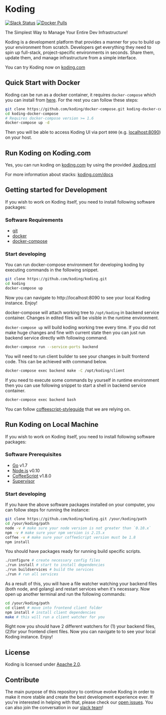 # Koding

[![Slack Status](http://cebeci.koding.com/slackin/badge.svg)](https://cebeci.koding.com/slackin/)
[![Docker Pulls](https://img.shields.io/docker/pulls/koding/koding.svg?maxAge=2592000)](https://hub.docker.com/r/koding/koding/)

The Simplest Way to Manage Your Entire Dev Infrastructure!

Koding is a development platform that provides a manner for you to build up your
environment from scratch. Developers get everything they need to spin up
full-stack, project-specific environments in seconds. Share them, update them,
and manage infrastructure from a simple interface.

You can try Koding now on [koding.com](https://www.koding.com)

## Quick Start with Docker

Koding can be run as a docker container, it requires `docker-compose` which
you can install from [here](https://docs.docker.com/compose/install/). For the
rest you can follow these steps:

```bash
git clone https://github.com/koding/docker-compose.git koding-docker-compose
cd koding-docker-compose
# Requires docker-compose version >= 1.6
docker-compose up -d
```

Then you will be able to access Koding UI via port `8090` (e.g. [localhost:8090](http://localhost:8090)) on your host.

## Run Koding on Koding.com

Yes, you can run koding on [koding.com](https://www.koding.com) by using
the provided [.koding.yml](https://github.com/koding/koding/blob/master/.koding.yml)

For more information about stacks: [koding.com/docs](https://www.koding.com/docs/creating-an-aws-stack)

## Getting started for Development

If you wish to work on Koding itself, you need to install following software
packages:

### Software Requirements

- [git](https://git-scm.com)
- [docker](https://www.docker.com)
- [docker-compose](https://www.docker.com/products/docker-compose)

### Start developing

You can run docker-compose environment for developing koding by
executing commands in the following snippet.

```bash
git clone https://github.com/koding/koding.git
cd koding
docker-compose up
```

Now you can navigate to http://localhost:8090 to see your local Koding
instance. Enjoy!

docker-compose will attach working tree to `/opt/koding` in backend
service container.  Changes in edited files will be visible in the
runtime environment.

`docker-compose up` will build koding working tree every time.  If you
did not make huge changes and fine with current state then you can
just run backend service directly with following command.

```bash
docker-compose run --service-ports backend
```

You will need to run client builder to see your changes in built
frontend code. This can be achieved with command below.

```bash
docker-compose exec backend make -C /opt/koding/client
```

If you need to execute some commands by yourself in runtime
environment then you can use following snippet to start a shell in
backend service container.

```bash
docker-compose exec backend bash
```

You can follow [coffeescript-styleguide](https://github.com/koding/styleguide-coffeescript)
that we are relying on.

## Run Koding on Local Machine

If you wish to work on Koding itself, you need to install following software packages:

### Software Prerequisites

- [Go](http://www.golang.org/) v1.7
- [Node.js](https://nodejs.org/en/) v0.10
- [CoffeeScript](http://coffeescript.org/) v1.8.0
- [Supervisor](http://supervisord.org/)

### Start developing

If you have the above software packages installed on your computer, you can
follow steps for running the instance:

```bash
git clone https://github.com/koding/koding.git /your/koding/path
cd /your/koding/path
node -v # make sure your node version is not greater than `0.10.x`
npm -v # make sure your npm version is 2.15.x
coffee -v # make sure your coffeeScript version must be 1.8
npm install
```

You should have packages ready for running build specific scripts.

```bash
./configure # create necessary config files
./run install # start to install dependencies
./run buildservices # build the services
./run # run all services
```

As a result of this, you will have a file watcher watching your backend files
(both node, and golang) and restart services when it's necessary. Now open up
another terminal and run the following commands:

```bash
cd /your/koding/path
cd client # move into frontend client folder
npm install # install client dependencies
make # this will run a client watcher for you
```

Right now you should have 2 different watchers for (1) your backend files, 
(2)for your frontend client files.
Now you can navigate to [](http://localhost:8090) to see your local Koding
instance. Enjoy!

## License

Koding is licensed under [Apache 2.0](https://github.com/koding/koding/blob/master/LICENSE).

## Contribute

The main purpose of this repository to continue evolve Koding in order to make it more
stable and create the best development experience ever. If you're interested
in helping with that, please check our [open
issues](https://github.com/koding/koding/issues). You can also join the
conversation in our [slack team]!

[slack team]: http://cebeci.koding.com/slackin/
